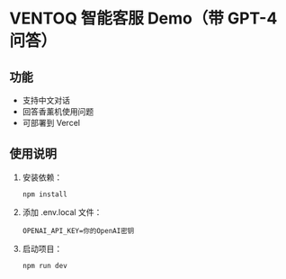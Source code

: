 # VENTOQ 智能客服 Demo（带 GPT-4 问答）

## 功能
- 支持中文对话
- 回答香薰机使用问题
- 可部署到 Vercel

## 使用说明
1. 安装依赖：
   ```
   npm install
   ```

2. 添加 .env.local 文件：
   ```
   OPENAI_API_KEY=你的OpenAI密钥
   ```

3. 启动项目：
   ```
   npm run dev
   ```
